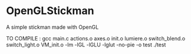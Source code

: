# OpenGLStickman
A simple stickman made with OpenGL

TO COMPILE : gcc main.c actions.o axes.o init.o lumiere.o switch_blend.o  switch_light.o VM_init.o -lm -lGL -lGLU -lglut -no-pie -o test
./test
